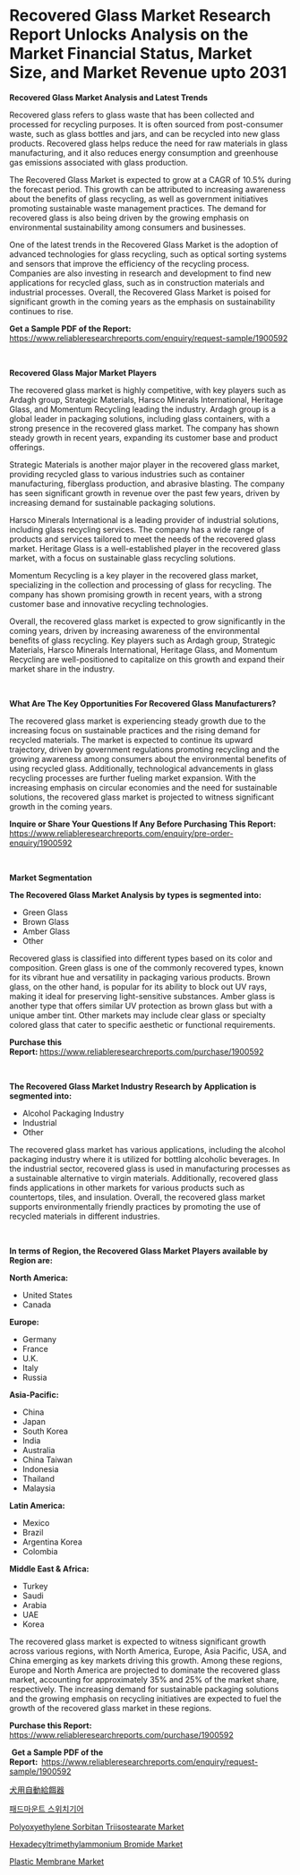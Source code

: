 <p><h1>Recovered Glass Market Research Report Unlocks Analysis on the Market Financial Status, Market Size, and Market Revenue upto 2031</h1></p><p><strong>Recovered Glass Market Analysis and Latest Trends</strong></p>
<p><p>Recovered glass refers to glass waste that has been collected and processed for recycling purposes. It is often sourced from post-consumer waste, such as glass bottles and jars, and can be recycled into new glass products. Recovered glass helps reduce the need for raw materials in glass manufacturing, and it also reduces energy consumption and greenhouse gas emissions associated with glass production.</p><p>The Recovered Glass Market is expected to grow at a CAGR of 10.5% during the forecast period. This growth can be attributed to increasing awareness about the benefits of glass recycling, as well as government initiatives promoting sustainable waste management practices. The demand for recovered glass is also being driven by the growing emphasis on environmental sustainability among consumers and businesses.</p><p>One of the latest trends in the Recovered Glass Market is the adoption of advanced technologies for glass recycling, such as optical sorting systems and sensors that improve the efficiency of the recycling process. Companies are also investing in research and development to find new applications for recycled glass, such as in construction materials and industrial processes. Overall, the Recovered Glass Market is poised for significant growth in the coming years as the emphasis on sustainability continues to rise.</p></p>
<p><strong>Get a Sample PDF of the Report:&nbsp;</strong> <a href="https://www.reliableresearchreports.com/enquiry/request-sample/1900592">https://www.reliableresearchreports.com/enquiry/request-sample/1900592</a></p>
<p>&nbsp;</p>
<p><strong>Recovered Glass Major Market Players</strong></p>
<p><p>The recovered glass market is highly competitive, with key players such as Ardagh group, Strategic Materials, Harsco Minerals International, Heritage Glass, and Momentum Recycling leading the industry. Ardagh group is a global leader in packaging solutions, including glass containers, with a strong presence in the recovered glass market. The company has shown steady growth in recent years, expanding its customer base and product offerings.</p><p>Strategic Materials is another major player in the recovered glass market, providing recycled glass to various industries such as container manufacturing, fiberglass production, and abrasive blasting. The company has seen significant growth in revenue over the past few years, driven by increasing demand for sustainable packaging solutions.</p><p>Harsco Minerals International is a leading provider of industrial solutions, including glass recycling services. The company has a wide range of products and services tailored to meet the needs of the recovered glass market. Heritage Glass is a well-established player in the recovered glass market, with a focus on sustainable glass recycling solutions.</p><p>Momentum Recycling is a key player in the recovered glass market, specializing in the collection and processing of glass for recycling. The company has shown promising growth in recent years, with a strong customer base and innovative recycling technologies.</p><p>Overall, the recovered glass market is expected to grow significantly in the coming years, driven by increasing awareness of the environmental benefits of glass recycling. Key players such as Ardagh group, Strategic Materials, Harsco Minerals International, Heritage Glass, and Momentum Recycling are well-positioned to capitalize on this growth and expand their market share in the industry.</p></p>
<p>&nbsp;</p>
<p><strong>What Are The Key Opportunities For Recovered Glass Manufacturers?</strong></p>
<p><p>The recovered glass market is experiencing steady growth due to the increasing focus on sustainable practices and the rising demand for recycled materials. The market is expected to continue its upward trajectory, driven by government regulations promoting recycling and the growing awareness among consumers about the environmental benefits of using recycled glass. Additionally, technological advancements in glass recycling processes are further fueling market expansion. With the increasing emphasis on circular economies and the need for sustainable solutions, the recovered glass market is projected to witness significant growth in the coming years.</p></p>
<p><strong>Inquire or Share Your Questions If Any Before Purchasing This Report:</strong> <a href="https://www.reliableresearchreports.com/enquiry/pre-order-enquiry/1900592">https://www.reliableresearchreports.com/enquiry/pre-order-enquiry/1900592</a></p>
<p>&nbsp;</p>
<p><strong>Market Segmentation</strong></p>
<p><strong>The Recovered Glass Market Analysis by types is segmented into:</strong></p>
<p><ul><li>Green Glass</li><li>Brown Glass</li><li>Amber Glass</li><li>Other</li></ul></p>
<p><p>Recovered glass is classified into different types based on its color and composition. Green glass is one of the commonly recovered types, known for its vibrant hue and versatility in packaging various products. Brown glass, on the other hand, is popular for its ability to block out UV rays, making it ideal for preserving light-sensitive substances. Amber glass is another type that offers similar UV protection as brown glass but with a unique amber tint. Other markets may include clear glass or specialty colored glass that cater to specific aesthetic or functional requirements.</p></p>
<p><strong>Purchase this Report:&nbsp;</strong><a href="https://www.reliableresearchreports.com/purchase/1900592">https://www.reliableresearchreports.com/purchase/1900592</a></p>
<p>&nbsp;</p>
<p><strong>The Recovered Glass Market Industry Research by Application is segmented into:</strong></p>
<p><ul><li>Alcohol Packaging Industry</li><li>Industrial</li><li>Other</li></ul></p>
<p><p>The recovered glass market has various applications, including the alcohol packaging industry where it is utilized for bottling alcoholic beverages. In the industrial sector, recovered glass is used in manufacturing processes as a sustainable alternative to virgin materials. Additionally, recovered glass finds applications in other markets for various products such as countertops, tiles, and insulation. Overall, the recovered glass market supports environmentally friendly practices by promoting the use of recycled materials in different industries.</p></p>
<p>&nbsp;</p>
<p><strong>In terms of Region, the Recovered Glass Market Players available by Region are:</strong></p>
<p>
    <p> <strong> North America: </strong>
        <ul>
            <li>United States</li>
            <li>Canada</li>
        </ul>
        </p> 
    <p> <strong> Europe: </strong>
        <ul>
            <li>Germany</li>
            <li>France</li>
            <li>U.K.</li>
            <li>Italy</li>
            <li>Russia</li>
        </ul>
        </p> 
    <p> <strong> Asia-Pacific: </strong>
        <ul>
            <li>China</li>
            <li>Japan</li>
            <li>South Korea</li>
            <li>India</li>
            <li>Australia</li>
            <li>China Taiwan</li>
            <li>Indonesia</li>
            <li>Thailand</li>
            <li>Malaysia</li>
        </ul>
        </p> 
    <p> <strong> Latin America: </strong>
        <ul>
            <li>Mexico</li>
            <li>Brazil</li>
            <li>Argentina Korea</li>
            <li>Colombia</li>
        </ul>
        </p> 
    <p> <strong> Middle East & Africa: </strong>
        <ul>
            <li>Turkey</li>
            <li>Saudi</li>
            <li>Arabia</li>
            <li>UAE</li>
            <li>Korea</li>
        </ul>
    </p>
    </p>
<p><p>The recovered glass market is expected to witness significant growth across various regions, with North America, Europe, Asia Pacific, USA, and China emerging as key markets driving this growth. Among these regions, Europe and North America are projected to dominate the recovered glass market, accounting for approximately 35% and 25% of the market share, respectively. The increasing demand for sustainable packaging solutions and the growing emphasis on recycling initiatives are expected to fuel the growth of the recovered glass market in these regions.</p></p>
<p><strong>Purchase this Report: </strong><a href="https://www.reliableresearchreports.com/purchase/1900592">https://www.reliableresearchreports.com/purchase/1900592</a></p>
<p>&nbsp;<strong>Get a Sample PDF of the Report:&nbsp;&nbsp;</strong><a href="https://www.reliableresearchreports.com/enquiry/request-sample/1900592">https://www.reliableresearchreports.com/enquiry/request-sample/1900592</a></p>
<p><strong></strong></p>
<p><p><a href="https://github.com/ycmtqqhvk3273/Market-Research-Report-List-1/blob/main/4719109193908.md">犬用自動給餌器</a></p><p><a href="https://github.com/lkwggful07722/Market-Research-Report-List-1/blob/main/1843006193602.md">패드마운트 스위치기어</a></p><p><a href="https://issuu.com/reportprime-2/docs/polyoxyethylene-sorbitan-triisostearate-market-siz">Polyoxyethylene Sorbitan Triisostearate Market</a></p><p><a href="https://issuu.com/reportprime-2/docs/hexadecyltrimethylammonium-bromide-market-size-203">Hexadecyltrimethylammonium Bromide Market</a></p><p><a href="https://github.com/ashepherd82/Market-Research-Report-List-3/blob/main/plastic-membrane-market.md">Plastic Membrane Market</a></p></p>